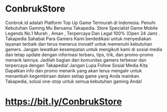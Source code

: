 # ConbrukStore

 Conbruk.id adalah Platform Top Up Game Termurah di Indonesia. Penuhi Kebutuhan Gaming Mu Bersama Takapedia. Store Specialist Game Mobile Legends No.1 Murah , Aman , Terpercaya Dan Legal 100% (Open 24 Jam) . Takapedia Sahabat Para Gamers Kami berdedikasi untuk menyediakan layanan terbaik dan terus menerus inovatif untuk memenuhi kebutuhan gamers. Jangan lewatkan kesempatan untuk mengikuti kami di sosial media dan tetap update dengan informasi terbaru, tips, trik, dan promo-promo menarik lainnya. Jadilah bagian dari komunitas gamers terbesar dan terpercaya dengan Takapedia! Jangan Lupa Follow Sosial Media Kita Dapatkan info dan promo menarik yang akan terus mengalir untuk menambah kegembiraan dalam setiap game yang Anda mainkan. Takapedia, solusi one-stop untuk semua kebutuhan gaming Anda!


# https://bit.ly/ConbrukStore
